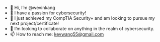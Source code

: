 - 👋 Hi, I’m @wevinkang
- 👀 I have a passion for cybersecurity!
- 🌱 I just achieved my CompTIA Security+ and am looking to pursue my next project/certificate!
- 💞️ I’m looking to collaborate on anything in the realm of cybersecurity.
- 📫 How to reach me: kevwang55@gmail.com

<!---
wevinkang/wevinkang is a ✨ special ✨ repository because its `README.md` (this file) appears on your GitHub profile.
You can click the Preview link to take a look at your changes.
--->
